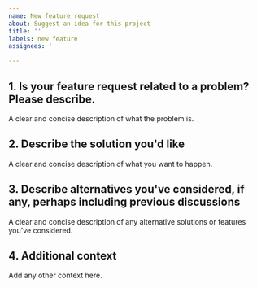 ```yaml
---
name: New feature request
about: Suggest an idea for this project
title: ''
labels: new feature
assignees: ''

---
```


## **1. Is your feature request related to a problem? Please describe.**
A clear and concise description of what the problem is. 

## **2. Describe the solution you'd like**
A clear and concise description of what you want to happen.

## **3. Describe alternatives you've considered, if any, perhaps including previous discussions**
A clear and concise description of any alternative solutions or features you've considered.

## **4. Additional context**
Add any other context here.
